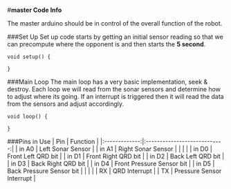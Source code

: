 #**master Code Info**

The master arduino should be in control of the overall function of the robot. 

###Set Up
Set up code starts by getting an initial sensor reading so that we can precompute where the opponent is and then starts the **5 second**.
<!--Add in screen shot of code here to get nice syntax highlighting instead of code tag-->
```
void setup() {
	
}
```

###Main Loop
The main loop has a very basic implementation, seek & destroy. Each loop we will read from the sonar sensors and determine how to adjust where its going. If an interrupt is triggered then it will read the data from the sensors and adjust accordingly.
<!--Add in screen shot of code here to get nice syntax highlighting instead of code tag-->
```
void loop() {

}
```

###Pins in Use
| Pin           | Function                     |
|:-------------:|:----------------------------:|
| in A0         | Left Sonar Sensor            |
| in A1         | Right Sonar Sensor           |
|               |                              |
| in D0         | Front Left QRD bit           |
| in D1         | Front Right QRD bit          |
| in D2         | Back Left QRD bit            |
| in D3         | Back Right QRD bit           |
| in D4         | Front Pressure Sensor bit    |
| in D5         | Back Pressure Sensor bit     |
|               |                              |
| RX            | QRD Interrupt                |
| TX            | Pressure Sensor Interrupt    |